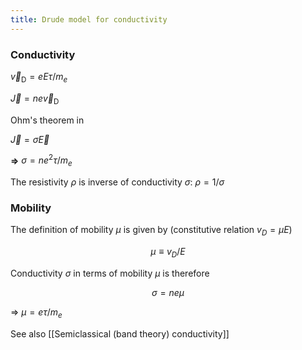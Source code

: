```yaml
---
title: Drude model for conductivity
---
```


### Conductivity

$\vec v_\text{D} = eE \tau / m_e$

$\vec J = ne \vec v_\text{D}$

Ohm's theorem in

$\vec J = \sigma \vec E$

**⇒** $\sigma = ne^2\tau / m_e$

The resistivity $\rho$ is inverse of conductivity $\sigma$: $\rho = 1 / \sigma$

### Mobility

The definition of mobility $\mu$ is given by (constitutive relation $v_D = \mu E$)

$$ \mu \equiv v_D / E $$

Conductivity $\sigma$  in terms of mobility $\mu$ is therefore

$$ \sigma = ne\mu $$

⇒ $\mu = e\tau / m_e$

See also  [[Semiclassical (band theory) conductivity]]